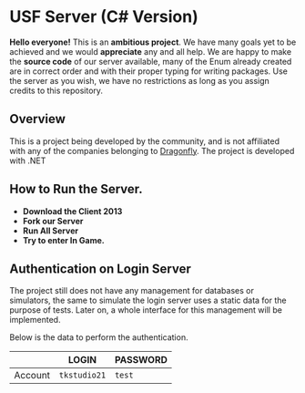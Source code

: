 # USF Server (C# Version) 
**Hello everyone!** This is an **ambitious project**. We have many goals yet to be achieved and we would **appreciate** any and all help. We are happy to make the **source code** of our server available, many of the Enum already created are in correct order and with their proper typing for writing packages. Use the server as you wish, we have no restrictions as long as you assign credits to this repository.

## Overview
This is a project being developed by the community, and is not affiliated with any of the companies belonging to [Dragonfly](https://www.dragonflygame.com/). The project is developed with .NET

## How to Run the Server.
- **Download the Client 2013**
- **Fork our Server**
- **Run All Server**
- **Try to enter In Game.**

## Authentication on Login Server
The project still does not have any management for databases or simulators, the same to simulate the login server uses a static data for the purpose of tests. Later on, a whole interface for this management will be implemented.

Below is the data to perform the authentication.

| |LOGIN|PASSWORD|
|---|---|---|
|Account|`tkstudio21`|`test`
